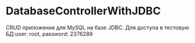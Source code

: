 # DatabaseControllerWithJDBC
CRUD приложение для MySQL на базе JDBC. 
Для доступа в тестовую БД:user: root, password: 2376289
